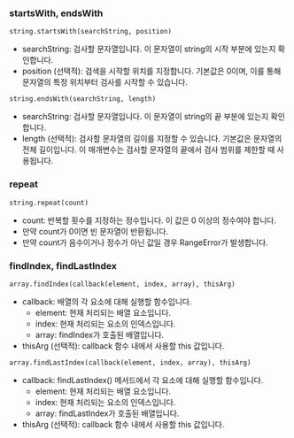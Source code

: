 ### startsWith, endsWith
```
string.startsWith(searchString, position)
```
- searchString: 검사할 문자열입니다. 이 문자열이 string의 시작 부분에 있는지 확인합니다.
- position (선택적): 검색을 시작할 위치를 지정합니다. 기본값은 0이며, 이를 통해 문자열의 특정 위치부터 검사를 시작할 수 있습니다.
```
string.endsWith(searchString, length)
```
- searchString: 검사할 문자열입니다. 이 문자열이 string의 끝 부분에 있는지 확인합니다.
- length (선택적): 검사할 문자열의 길이를 지정할 수 있습니다. 기본값은 문자열의 전체 길이입니다. 이 매개변수는 검사할 문자열의 끝에서 검사 범위를 제한할 때 사용됩니다.

### repeat
```
string.repeat(count)
```
- count: 반복할 횟수를 지정하는 정수입니다. 이 값은 0 이상의 정수여야 합니다.
- 만약 count가 0이면 빈 문자열이 반환됩니다.
- 만약 count가 음수이거나 정수가 아닌 값일 경우 RangeError가 발생합니다.

### findIndex, findLastIndex
```
array.findIndex(callback(element, index, array), thisArg)
```
- callback: 배열의 각 요소에 대해 실행할 함수입니다.
  - element: 현재 처리되는 배열 요소입니다.
  - index: 현재 처리되는 요소의 인덱스입니다.
  - array: findIndex가 호출된 배열입니다.
- thisArg (선택적): callback 함수 내에서 사용할 this 값입니다.
```
array.findLastIndex(callback(element, index, array), thisArg)
```
- callback: findLastIndex() 메서드에서 각 요소에 대해 실행할 함수입니다.
  - element: 현재 처리되는 배열 요소입니다.
  - index: 현재 처리되는 요소의 인덱스입니다.
  - array: findLastIndex가 호출된 배열입니다.
- thisArg (선택적): callback 함수 내에서 사용할 this 값입니다.
